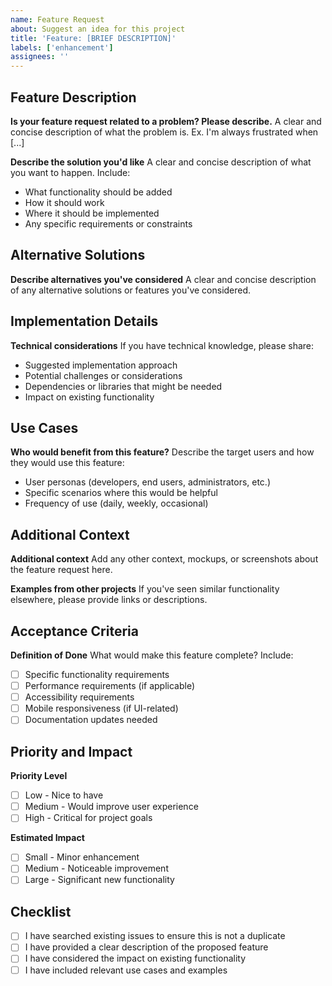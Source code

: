 ```yaml
---
name: Feature Request
about: Suggest an idea for this project
title: 'Feature: [BRIEF DESCRIPTION]'
labels: ['enhancement']
assignees: ''
---
```


## Feature Description

**Is your feature request related to a problem? Please describe.**
A clear and concise description of what the problem is. Ex. I'm always frustrated when [...]

**Describe the solution you'd like**
A clear and concise description of what you want to happen. Include:

- What functionality should be added
- How it should work
- Where it should be implemented
- Any specific requirements or constraints

## Alternative Solutions

**Describe alternatives you've considered**
A clear and concise description of any alternative solutions or features you've considered.

## Implementation Details

**Technical considerations**
If you have technical knowledge, please share:

- Suggested implementation approach
- Potential challenges or considerations
- Dependencies or libraries that might be needed
- Impact on existing functionality

## Use Cases

**Who would benefit from this feature?**
Describe the target users and how they would use this feature:

- User personas (developers, end users, administrators, etc.)
- Specific scenarios where this would be helpful
- Frequency of use (daily, weekly, occasional)

## Additional Context

**Additional context**
Add any other context, mockups, or screenshots about the feature request here.

**Examples from other projects**
If you've seen similar functionality elsewhere, please provide links or descriptions.

## Acceptance Criteria

**Definition of Done**
What would make this feature complete? Include:

- [ ] Specific functionality requirements
- [ ] Performance requirements (if applicable)
- [ ] Accessibility requirements
- [ ] Mobile responsiveness (if UI-related)
- [ ] Documentation updates needed

## Priority and Impact

**Priority Level**
- [ ] Low - Nice to have
- [ ] Medium - Would improve user experience
- [ ] High - Critical for project goals

**Estimated Impact**
- [ ] Small - Minor enhancement
- [ ] Medium - Noticeable improvement
- [ ] Large - Significant new functionality

## Checklist

- [ ] I have searched existing issues to ensure this is not a duplicate
- [ ] I have provided a clear description of the proposed feature
- [ ] I have considered the impact on existing functionality
- [ ] I have included relevant use cases and examples
